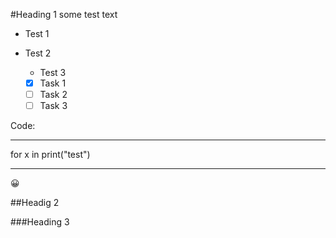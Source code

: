 #Heading 1
some test text

* Test 1
* Test 2
  *  Test 3
 
    - [x] Task 1
    - [ ] Task 2
    - [ ] Task 3
 
Code:

---
 for x in 
 print("test")
 
---

:grinning:

##Headig 2

###Heading 3
